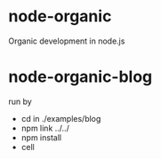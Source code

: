 node-organic
============

Organic development in node.js

node-organic-blog
=================

run by 
- cd in ./examples/blog
- npm link ../../
- npm install
- cell